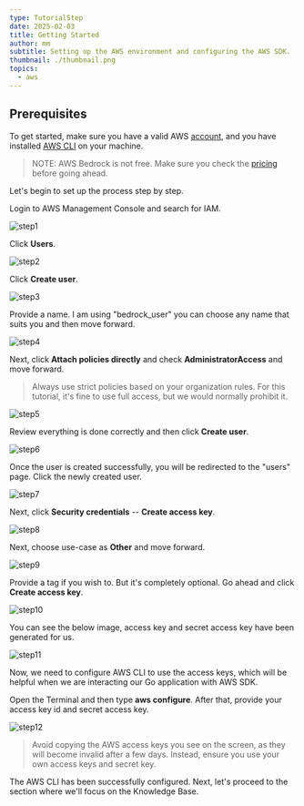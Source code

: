 ```yaml
---
type: TutorialStep
date: 2025-02-03
title: Getting Started
author: mm
subtitle: Setting up the AWS environment and configuring the AWS SDK.
thumbnail: ./thumbnail.png
topics:
  - aws
---
```


## Prerequisites

To get started, make sure you have a valid AWS [account](https://aws.amazon.com/), and you have installed [AWS CLI](https://aws.amazon.com/cli/) on your machine.

> NOTE: AWS Bedrock is not free. Make sure you check the [pricing](https://aws.amazon.com/bedrock/pricing/) before going ahead.

Let's begin to set up the process step by step.

Login to AWS Management Console and search for IAM.

![step1](./images/step01.png)

Click **Users**.

![step2](./images/step02.png)

Click **Create user**.

![step3](./images/step03.png)

Provide a name. I am using "bedrock_user" you can choose any name that suits you and then move forward.

![step4](./images/step04.png)

Next, click **Attach policies directly** and check **AdministratorAccess** and move forward.

> Always use strict policies based on your organization rules. For this tutorial, it's fine to use full access, but we would normally prohibit it.

![step5](./images/step1.png)

Review everything is done correctly and then click **Create user**.

![step6](./images/step2.png)

Once the user is created successfully, you will be redirected to the "users" page. Click the newly created user.

![step7](./images/step3.png)

Next, click **Security credentials** -- **Create access key**.

![step8](./images/step4.png)

Next, choose use-case as **Other** and move forward.

![step9](./images/step5.png)

Provide a tag if you wish to. But it's completely optional. Go ahead and click **Create access key**.

![step10](./images/step6.png)

You can see the below image, access key and secret access key have been generated for us.

![step11](./images/step7.png)

Now, we need to configure AWS CLI to use the access keys, which will be helpful when we are interacting our Go application with AWS SDK.

Open the Terminal and then type **aws configure**. After that, provide your access key id and secret access key.

![step12](./images/step8.png)

> Avoid copying the AWS access keys you see on the screen, as they will become invalid after a few days. Instead, ensure you use your own access keys and secret key.

The AWS CLI has been successfully configured. Next, let's proceed to the section where we'll focus on the Knowledge Base.
